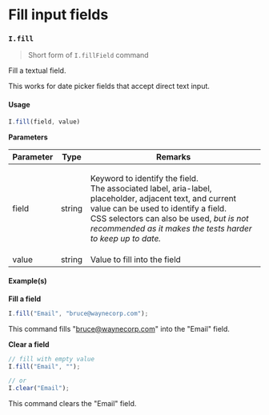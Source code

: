 # Fill input fields

### `I.fill` <a href="#ifill" id="ifill"></a>

> Short form of `I.fillField` command

Fill a textual field.

This works for date picker fields that accept direct text input.

#### Usage <a href="#usage" id="usage"></a>

```javascript
I.fill(field, value)
```

**Parameters**

| Parameter | Type   | Remarks                                                                                                                                                                                                                                                                       |
| --------- | ------ | ----------------------------------------------------------------------------------------------------------------------------------------------------------------------------------------------------------------------------------------------------------------------------- |
| field     | string | <p>Keyword to identify the field.<br>The associated label, aria-label, placeholder, adjacent text, and current value can be used to identify a field.<br>CSS selectors can also be used, <em>but is not recommended as it makes the tests harder to keep up to date.</em></p> |
| value     | string | Value to fill into the field                                                                                                                                                                                                                                                  |

#### Example(s) <a href="#examples" id="examples"></a>

**Fill a field**

```javascript
I.fill("Email", "bruce@waynecorp.com");
```

This command fills "bruce@waynecorp.com" into the "Email" field.

**Clear a field**

```javascript
// fill with empty value
I.fill("Email", "");

// or
I.clear("Email");
```

This command clears the "Email" field.
